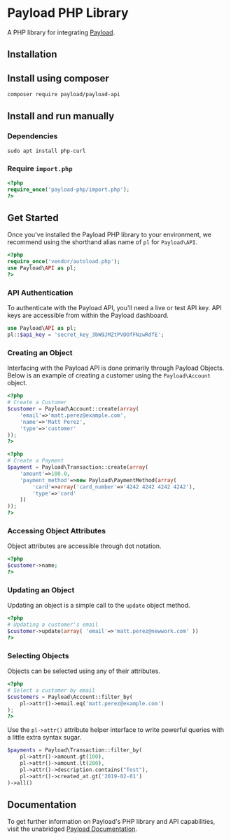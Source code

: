 # Payload PHP Library

A PHP library for integrating [Payload](https://payload.co).

## Installation

## Install using composer

```bash
composer require payload/payload-api
```

## Install and run manually

### Dependencies

```
sudo apt install php-curl
```

### Require `import.php`

```php
<?php
require_once('payload-php/import.php');
?>
```

## Get Started

Once you've installed the Payload PHP library to your environment,
we recommend
using the shorthand alias name of `pl` for `Payload\API`.

```php
<?php
require_once('vendor/autoload.php');
use Payload\API as pl;
?>
```

### API Authentication

To authenticate with the Payload API, you'll need a live or test API key. API
keys are accessible from within the Payload dashboard.

```php
use Payload\API as pl;
pl::$api_key = 'secret_key_3bW9JMZtPVDOfFNzwRdfE';
```

### Creating an Object

Interfacing with the Payload API is done primarily through Payload Objects. Below is an example of
creating a customer using the `Payload\Account` object.


```php
<?php
# Create a Customer
$customer = Payload\Account::create(array(
    'email'=>'matt.perez@example.com',
    'name'=>'Matt Perez',
    'type'=>'customer'
));
?>
```


```php
<?php
# Create a Payment
$payment = Payload\Transaction::create(array(
    'amount'=>100.0,
    'payment_method'=>new Payload\PaymentMethod(array(
        'card'=>array('card_number'=>'4242 4242 4242 4242'),
        'type'=>'card'
    ))
));
?>
```

### Accessing Object Attributes

Object attributes are accessible through dot notation.

```php
<?php
$customer->name;
?>
```

### Updating an Object

Updating an object is a simple call to the `update` object method.

```php
<?php
# Updating a customer's email
$customer->update(array( 'email'=>'matt.perez@newwork.com' ))
?>
```

### Selecting Objects

Objects can be selected using any of their attributes.

```php
<?php
# Select a customer by email
$customers = Payload\Account::filter_by(
    pl->attr()->email.eq('matt.perez@example.com')
);
?>
```

Use the `pl->attr()` attribute helper
interface to write powerful queries with a little extra syntax sugar.

```php
$payments = Payload\Transaction::filter_by(
    pl->attr()->amount.gt(100),
    pl->attr()->amount.lt(200),
    pl->attr()->description.contains("Test"),
    pl->attr()->created_at.gt('2019-02-01')
)->all()
```

## Documentation

To get further information on Payload's PHP library and API capabilities,
visit the unabridged [Payload Documentation](https://docs.payload.co/?php).
